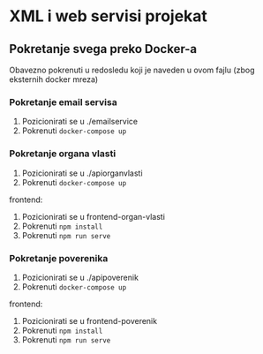# XML i web servisi projekat

## Pokretanje svega preko Docker-a
Obavezno pokrenuti u redosledu koji je naveden u ovom fajlu (zbog eksternih docker mreza)

### Pokretanje email servisa

1. Pozicionirati se u ./emailservice
2. Pokrenuti `docker-compose up`

### Pokretanje organa vlasti

1. Pozicionirati se u ./apiorganvlasti
2. Pokrenuti `docker-compose up`

frontend:
1. Pozicionirati se u frontend-organ-vlasti
2. Pokrenuti `npm install`
3. Pokrenuti `npm run serve`

### Pokretanje poverenika

1. Pozicionirati se u ./apipoverenik
2. Pokrenuti `docker-compose up`

frontend:
1. Pozicionirati se u frontend-poverenik
2. Pokrenuti `npm install`
3. Pokrenuti `npm run serve`
